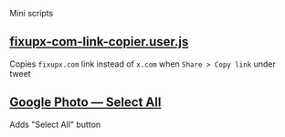 Mini scripts 

## [fixupx-com-link-copier.user.js](https://github.com/njko39/violentmonkey-mini-userscripts/raw/refs/heads/main/fixupx-com-link-copier.user.js)
Copies `fixupx.com` link instead of `x.com` when `Share > Copy link` under tweet

## [Google Photo — Select All](https://github.com/njko39/violentmonkey-mini-userscripts/raw/refs/heads/main/google-photo-select-all.user.js)
Adds "Select All" button


